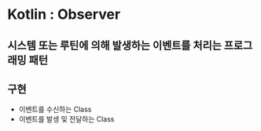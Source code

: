 # Kotlin : Observer

## 시스템 또는 루틴에 의해 발생하는 이벤트를 처리는 프로그래밍 패턴

## 구현
 - 이벤트를 수신하는 Class
 - 이벤트를 발생 및 전달하는 Class
